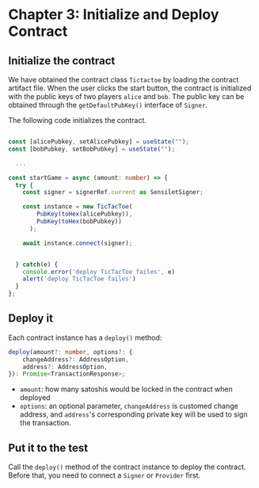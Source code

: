 # Chapter 3: Initialize and Deploy Contract

## Initialize the contract

We have obtained the contract class `Tictactoe` by loading the contract artifact file. When the user clicks the start button, the contract is initialized with the public keys of two players `alice` and `bob`. The public key can be obtained through the `getDefaultPubKey()` interface of `Signer`.

The following code initializes the contract.

```ts

const [alicePubkey, setAlicePubkey] = useState("");
const [bobPubkey, setBobPubkey] = useState("");

  ...

const startGame = async (amount: number) => {
  try {
    const signer = signerRef.current as SensiletSigner;

    const instance = new TicTacToe(
        PubKey(toHex(alicePubkey)),
        PubKey(toHex(bobPubkey))
      );

    await instance.connect(signer);


  } catch(e) {
    console.error('deploy TicTacToe failes', e)
    alert('deploy TicTacToe failes')
  }
};
```

## Deploy it
Each contract instance has a `deploy()` method:


```ts
deploy(amount?: number, options?: {
    changeAddress?: AddressOption,
    address?: AddressOption,
}): Promise<TransactionResponse>;
```

- `amount`: how many satoshis would be locked in the contract when deployed
- `options`: an optional parameter, `changeAddress` is customed change address, and  `address`'s corresponding private key will be used to sign the transaction.

## Put it to the test

Call the `deploy()` method of the contract instance to deploy the contract. Before that, you need to connect a `Signer` or `Provider` first.